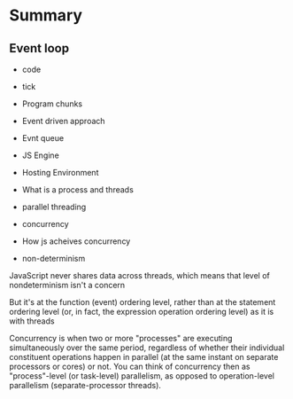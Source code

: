 # Summary


## Event loop

- code
- tick
- Program chunks
- Event driven approach
- Evnt queue
- JS Engine
- Hosting Environment


- What is a process and threads
- parallel threading

- concurrency

- How js acheives concurrency

- non-determinism


JavaScript never shares data across threads, which means that level of nondeterminism isn't a concern


But it's at the function (event) ordering level, rather than at the statement ordering level (or, in fact, the expression operation ordering level) as it is with threads


Concurrency is when two or more "processes" are executing simultaneously over the same period, regardless of whether their individual constituent operations happen in parallel (at the same instant on separate processors or cores) or not. You can think of concurrency then as "process"-level (or task-level) parallelism, as opposed to operation-level parallelism (separate-processor threads).
